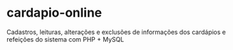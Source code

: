 # cardapio-online
Cadastros, leituras, alterações e exclusões de informações dos cardápios e refeições do sistema com PHP + MySQL
